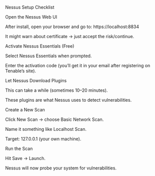 Nessus Setup Checklist

Open the Nessus Web UI

After install, open your browser and go to:
 https://localhost:8834

It might warn about certificate → just accept the risk/continue.

Activate Nessus Essentials (Free)

Select Nessus Essentials when prompted.

Enter the activation code (you’ll get it in your email after registering on Tenable’s site).

Let Nessus Download Plugins

This can take a while (sometimes 10–20 minutes).

These plugins are what Nessus uses to detect vulnerabilities.

Create a New Scan

Click New Scan → choose Basic Network Scan.

Name it something like Localhost Scan.

Target: 127.0.0.1 (your own machine).

Run the Scan

Hit Save → Launch.

Nessus will now probe your system for vulnerabilities.
